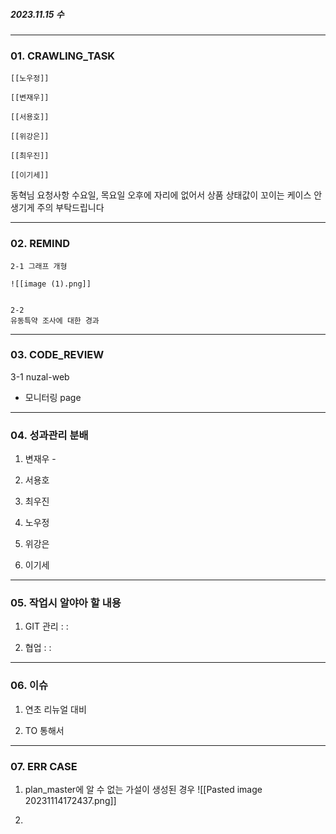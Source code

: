 ##### 2023.11.15 수
---

### 01. CRAWLING_TASK

	[[노우정]]
	
	[[변재우]]
	
	[[서용호]]
	
	[[위강은]]
	
	[[최우진]]
	
	[[이기세]]

동혁님 요청사항
	수요일, 목요일 오후에 자리에 없어서 상품 상태값이 꼬이는 케이스 안생기게 주의 부탁드립니다 

---
### 02. REMIND

	2-1 그래프 개형

	![[image (1).png]]


	2-2 
	유동특약 조사에 대한 경과 

---
### 03. CODE_REVIEW

3-1 nuzal-web 
- 모니터링 page 


---

### 04. 성과관리 분배

1. 변재우 - 

2. 서용호

3. 최우진

4. 노우정

5. 위강은

6. 이기세


---

### 05. 작업시 알야아 할 내용

1. GIT 관리 : : 


2. 협업 : : 


---

### 06. 이슈 

1. 연초 리뉴얼 대비 

2. TO 통해서 

---

### 07. ERR CASE

01. plan_master에 알 수 없는 가설이 생성된 경우
	![[Pasted image 20231114172437.png]]

3. 